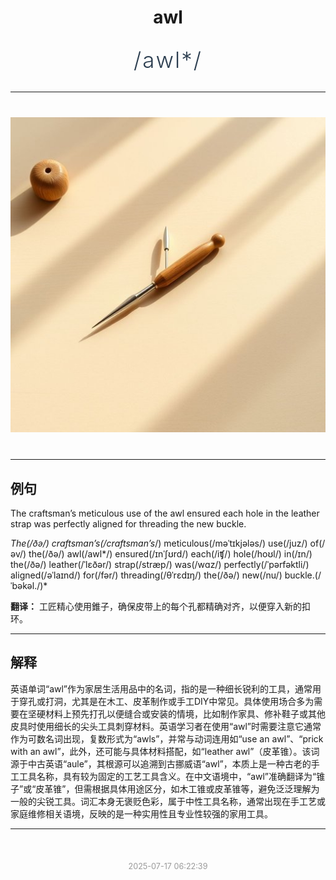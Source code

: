 <div align="center">

# awl

<div style="margin: 30px 0;">
<h1 style="font-size: 2.5em; font-weight: 300; letter-spacing: 2px; margin: 0; color: #2c3e50;">
/awl*/
</h1>
</div>

</div>

---

<div align="center" style="margin: 40px 0;">

![awl](images/awl.png)

</div>

---

## 例句

The craftsman’s meticulous use of the awl ensured each hole in the leather strap was perfectly aligned for threading the new buckle.

*The(/ðə/) craftsman’s(/craftsman’s*/) meticulous(/məˈtɪkjələs/) use(/juz/) of(/əv/) the(/ðə/) awl(/awl*/) ensured(/ɪnˈʃʊrd/) each(/iʧ/) hole(/hoʊl/) in(/ɪn/) the(/ðə/) leather(/ˈlɛðər/) strap(/stræp/) was(/wɑz/) perfectly(/ˈpərfəktli/) aligned(/əˈlaɪnd/) for(/fər/) threading(/θˈrɛdɪŋ/) the(/ðə/) new(/nu/) buckle.(/ˈbəkəl./)*

**翻译：** 工匠精心使用錐子，确保皮带上的每个孔都精确对齐，以便穿入新的扣环。

---

## 解释

英语单词“awl”作为家居生活用品中的名词，指的是一种细长锐利的工具，通常用于穿孔或打洞，尤其是在木工、皮革制作或手工DIY中常见。具体使用场合多为需要在坚硬材料上预先打孔以便缝合或安装的情境，比如制作家具、修补鞋子或其他皮具时使用细长的尖头工具刺穿材料。英语学习者在使用“awl”时需要注意它通常作为可数名词出现，复数形式为“awls”，并常与动词连用如“use an awl”、“prick with an awl”，此外，还可能与具体材料搭配，如“leather awl”（皮革锥）。该词源于中古英语“aule”，其根源可以追溯到古挪威语“awl”，本质上是一种古老的手工工具名称，具有较为固定的工艺工具含义。在中文语境中，“awl”准确翻译为“锥子”或“皮革锥”，但需根据具体用途区分，如木工锥或皮革锥等，避免泛泛理解为一般的尖锐工具。词汇本身无褒贬色彩，属于中性工具名称，通常出现在手工艺或家庭维修相关语境，反映的是一种实用性且专业性较强的家用工具。


---

<div align="center" style="margin-top: 50px;">
<small style="color: #999; font-size: 0.9em;">2025-07-17 06:22:39</small>
</div>
